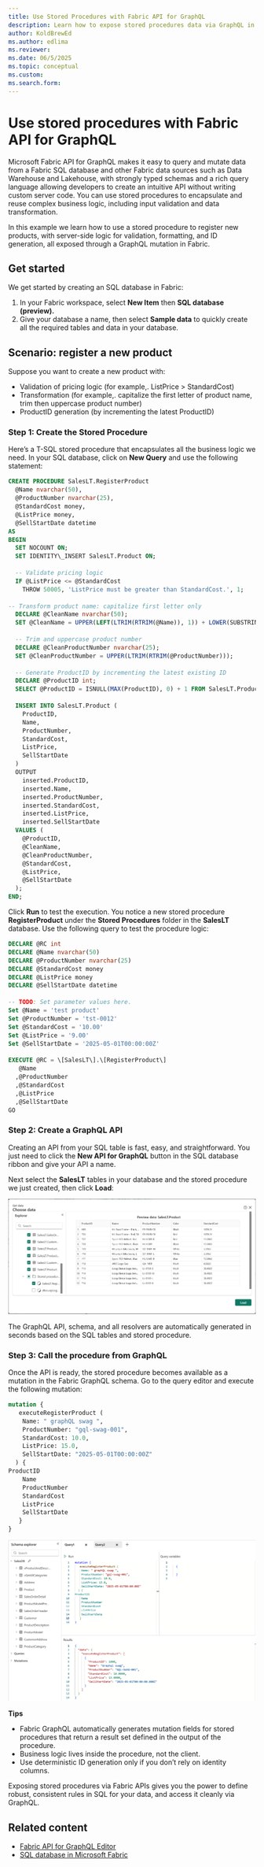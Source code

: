 ```yaml
---
title: Use Stored Procedures with Fabric API for GraphQL
description: Learn how to expose stored procedures data via GraphQL in Fabric
author: KoldBrewEd 
ms.author: edlima
ms.reviewer: 
ms.date: 06/5/2025
ms.topic: conceptual
ms.custom:
ms.search.form: 
---
```


# Use stored procedures with Fabric API for GraphQL

Microsoft Fabric API for GraphQL makes it easy to query and mutate data from a Fabric SQL database and other Fabric data sources such as Data Warehouse and Lakehouse, with strongly typed schemas and a rich query language allowing developers to create an intuitive API without writing custom server code. You can use stored procedures to encapsulate and reuse complex business logic, including input validation and data transformation.

In this example we learn how to use a stored procedure to register new products, with server-side logic for validation, formatting, and ID generation, all exposed through a GraphQL mutation in Fabric.

## Get started

We get started by creating an SQL database in Fabric:

1.  In your Fabric workspace, select **New Item** then **SQL database (preview).**
2.  Give your database a name, then select **Sample data** to quickly create all the required tables and data in your database.

## Scenario: register a new product

Suppose you want to create a new product with:

*   Validation of pricing logic (for example,. ListPrice > StandardCost)
*   Transformation (for example,. capitalize the first letter of product name, trim  then uppercase product number)
*   ProductID generation (by incrementing the latest ProductID)

### Step 1: Create the Stored Procedure

Here’s a T-SQL stored procedure that encapsulates all the business logic we need. In your SQL database, click on **New Query** and use the following statement:

```sql
CREATE PROCEDURE SalesLT.RegisterProduct
  @Name nvarchar(50),
  @ProductNumber nvarchar(25),
  @StandardCost money,
  @ListPrice money,
  @SellStartDate datetime
AS
BEGIN
  SET NOCOUNT ON;
  SET IDENTITY\_INSERT SalesLT.Product ON;

  -- Validate pricing logic
  IF @ListPrice <= @StandardCost
    THROW 50005, 'ListPrice must be greater than StandardCost.', 1;

-- Transform product name: capitalize first letter only
  DECLARE @CleanName nvarchar(50);
  SET @CleanName = UPPER(LEFT(LTRIM(RTRIM(@Name)), 1)) + LOWER(SUBSTRING(LTRIM(RTRIM(@Name)), 2, 49));

  -- Trim and uppercase product number
  DECLARE @CleanProductNumber nvarchar(25);
  SET @CleanProductNumber = UPPER(LTRIM(RTRIM(@ProductNumber)));

  -- Generate ProductID by incrementing the latest existing ID
  DECLARE @ProductID int;
  SELECT @ProductID = ISNULL(MAX(ProductID), 0) + 1 FROM SalesLT.Product;

  INSERT INTO SalesLT.Product (
    ProductID,
    Name,
    ProductNumber,
    StandardCost,
    ListPrice,
    SellStartDate
  )
  OUTPUT 
    inserted.ProductID,
    inserted.Name,
    inserted.ProductNumber,
    inserted.StandardCost,
    inserted.ListPrice,
    inserted.SellStartDate
  VALUES (
    @ProductID,
    @CleanName,
    @CleanProductNumber,
    @StandardCost,
    @ListPrice,
    @SellStartDate
  );
END;
```

Click **Run** to test the execution. You notice a new stored procedure **RegisterProduct** under the **Stored Procedures** folder in the **SalesLT** database. Use the following query to test the procedure logic:

```sql
DECLARE @RC int
DECLARE @Name nvarchar(50)
DECLARE @ProductNumber nvarchar(25)
DECLARE @StandardCost money
DECLARE @ListPrice money
DECLARE @SellStartDate datetime

-- TODO: Set parameter values here.
Set @Name = 'test product'       
Set @ProductNumber = 'tst-0012'
Set @StandardCost = '10.00'
Set @ListPrice = '9.00'
Set @SellStartDate = '2025-05-01T00:00:00Z'

EXECUTE @RC = \[SalesLT\].\[RegisterProduct\] 
   @Name
  ,@ProductNumber
  ,@StandardCost
  ,@ListPrice
  ,@SellStartDate
GO
```

### Step 2: Create a GraphQL API

Creating an API from your SQL table is fast, easy, and straightforward. You just need to click the **New API for GraphQL** button in the SQL database ribbon and give your API a name.

Next select the **SalesLT** tables in your database and the stored procedure we just created, then click **Load**:

![Get data screen to select tables and procedures in API for GraphQL](media/api-graphql-stored-procedures/api-graphql-stored-procedures.png)

The GraphQL API, schema, and all resolvers are automatically generated in seconds based on the SQL tables and stored procedure.

### Step 3: Call the procedure from GraphQL

Once the API is ready, the stored procedure becomes available as a mutation in the Fabric GraphQL schema. Go to the query editor and execute the following mutation:

```graphql
mutation {
   executeRegisterProduct (
    Name: " graphQL swag ",
    ProductNumber: "gql-swag-001",
    StandardCost: 10.0,
    ListPrice: 15.0,
    SellStartDate: "2025-05-01T00:00:00Z"
  ) {
ProductID
    Name
    ProductNumber
    StandardCost
    ListPrice
    SellStartDate
   }
}
```

![Mutation in the GraphQL API portal displaying the results](media/api-graphql-stored-procedures/api-graphql-stored-procedures-mutation.png)

**Tips**

*   Fabric GraphQL automatically generates mutation fields for stored procedures that return a result set defined in the output of the procedure.
*   Business logic lives inside the procedure, not the client.
*   Use deterministic ID generation only if you don’t rely on identity columns.

Exposing stored procedures via Fabric APIs gives you the power to define robust, consistent rules in SQL for your data, and access it cleanly via GraphQL.

## Related content

- [Fabric API for GraphQL Editor](api-graphql-editor.md)
- [SQL database in Microsoft Fabric](../database/sql/overview.md)

